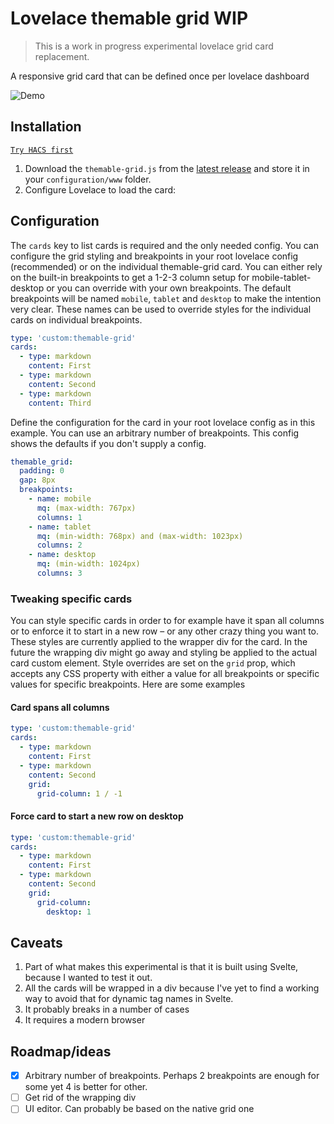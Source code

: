 # Lovelace themable grid WIP

> This is a work in progress experimental lovelace grid card replacement.

A responsive grid card that can be defined once per lovelace dashboard

![Demo](/screenshots/themable-grid-demo.gif)

## Installation

[`Try HACS first`](https://hacs.xyz/)

1. Download the `themable-grid.js` from the [latest release](https://github.com/nervetattoo/themable-grid/releases/latest) and store it in your `configuration/www` folder.
2. Configure Lovelace to load the card:

## Configuration

The `cards` key to list cards is required and the only needed config.
You can configure the grid styling and breakpoints in your root lovelace config (recommended) or on the individual themable-grid card.
You can either rely on the built-in breakpoints to get a 1-2-3 column setup for mobile-tablet-desktop or you can override with your own breakpoints.
The default breakpoints will be named `mobile`, `tablet` and `desktop` to make the intention very clear. These names can be used to override styles for the individual cards on individual breakpoints.

```yaml
type: 'custom:themable-grid'
cards:
  - type: markdown
    content: First
  - type: markdown
    content: Second
  - type: markdown
    content: Third
```

Define the configuration for the card in your root lovelace config as in this example.
You can use an arbitrary number of breakpoints. This config shows the defaults if you don't supply a config.

```yaml
themable_grid:
  padding: 0
  gap: 8px
  breakpoints:
    - name: mobile
      mq: (max-width: 767px)
      columns: 1
    - name: tablet
      mq: (min-width: 768px) and (max-width: 1023px)
      columns: 2
    - name: desktop
      mq: (min-width: 1024px)
      columns: 3
```

### Tweaking specific cards

You can style specific cards in order to for example have it span all columns or to enforce it to start in a new row – or any other crazy thing you want to.
These styles are currently applied to the wrapper div for the card. In the future the wrapping div might go away and styling be applied to the actual card custom element.
Style overrides are set on the `grid` prop, which accepts any CSS property with either a value for all breakpoints or specific values for specific breakpoints.
Here are some examples

#### Card spans all columns
```yaml
type: 'custom:themable-grid'
cards:
  - type: markdown
    content: First
  - type: markdown
    content: Second
    grid:
      grid-column: 1 / -1
```

#### Force card to start a new row on desktop
```yaml
type: 'custom:themable-grid'
cards:
  - type: markdown
    content: First
  - type: markdown
    content: Second
    grid:
      grid-column:
        desktop: 1
```

## Caveats

1. Part of what makes this experimental is that it is built using Svelte, because I wanted to test it out.
2. All the cards will be wrapped in a div because I've yet to find a working way to avoid that for dynamic tag names in Svelte.
3. It probably breaks in a number of cases
4. It requires a modern browser

## Roadmap/ideas

- [x] Arbitrary number of breakpoints. Perhaps 2 breakpoints are enough for some yet 4 is better for other. 
- [ ] Get rid of the wrapping div
- [ ] UI editor. Can probably be based on the native grid one
